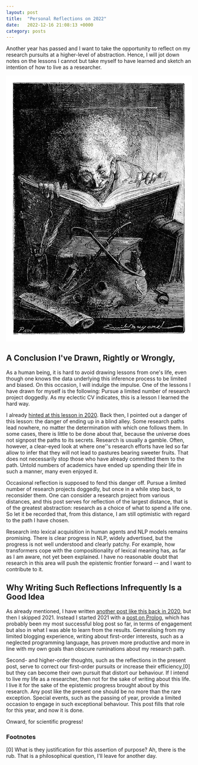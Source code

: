 ```yaml
---
layout: post
title:  "Personal Reflections on 2022"
date:   2022-12-16 21:08:13 +0000
category: posts
---
```



Another year has passed and I want to take the opportunity to reflect on my research pursuits at a higher-level of abstraction. Hence, I will jot down notes on the lessons I cannot but take myself to have learned and sketch an intention of how to live as a researcher.

![Picture of a reading man](/assets/images/reading.jpg)


## A Conclusion I've Drawn, Rightly or Wrongly,

As a human being, it is hard to avoid drawing lessons from one's life, even though one knows the data underlying this inference process to be limited and biased. On this occasion, I will indulge the impulse. One of the lessons I have drawn for myself is the following: Pursue a limited number of research project doggedly. As my eclectic CV indicates, this is a lesson I learned the hard way.

I already [hinted at this lesson in 2020](/end-of-year/). Back then, I pointed out a danger of this lesson: the danger of ending up in a blind alley. Some research paths lead nowhere, no matter the determination with which one follows them. In some cases, there is little to be done about that, because the universe does not signpost the paths to its secrets. Research is usually a gamble. Often, however, a clear-eyed look at where one''s research efforts have led so far allow to infer that they will not lead to pastures bearing sweeter fruits. That does not necessarily stop those who have already committed them to the path. Untold numbers of academics have ended up spending their life in such a manner, many even enjoyed it.

Occasional reflection is supposed to fend this danger off. Pursue a limited number of research projects doggedly, but once in a while step back, to reconsider them. One can consider a research project from various distances, and this post serves for reflection of the largest distance, that is of the greatest abstraction: research as a choice of what to spend a life one. So let it be recorded that, from this distance, I am still optimistic with regard to the path I have chosen.

Research into lexical acquisition in human agents and NLP models remains promising. There is clear progress in NLP, widely advertised, but the progress is not well understood and clearly patchy. For example, how transformers cope with the compositionality of lexical meaning has, as far as I am aware, not yet been explained. I have no reasonable doubt that research in this area will push the epistemic frontier forward -- and I want to contribute to it.

 <!-- A further danger of the dogged pursuit is excessive self-denial. While following one interest to the exclusion of other might come natural to some, my interest tend to be manifold. Frustration in one project leads to me seek out another. But the research area of lexical acquisition in human agents and NLP models is vast. Many sub-projects can have their place in this larger area. As a compensation strategy, I try to direct my interests into this area in coordinate them.-->

## Why Writing Such Reflections Infrequently Is a Good Idea

As already mentioned, I have written [another post like this back in 2020](/end-of-year/), but then I skipped 2021. Instead I started 2021 with a [post on Prolog](/why-learn-prolog-in-2021/), which has probably been my most successful blog post so far, in terms of engagement but also in what I was able to learn from the results. Generalising from my limited blogging experience, writing about first-order interests, such as a neglected programming language, has proven more productive and more in line with my own goals than obscure ruminations about my research path.

Second- and higher-order thoughts, such as the reflections in the present post, serve to correct our first-order pursuits or increase their efficiency,[0] but they can become their own pursuit that distort our behaviour. If I intend to live my life as a researcher, then not for the sake of writing about this life. I live it for the sake of the epistemic progress brought about by this research. Any post like the present one should be no more than the rare exception. Special events, such as the passing of year, provide a limited occasion to engage in such exceptional behaviour. This post fills that role for this year, and now it is done.

Onward, for scientific progress!



### Footnotes

[0] What is they justification for this assertion of purpose? Ah, there is the rub. That is a philosophical question, I'll leave for another day.
